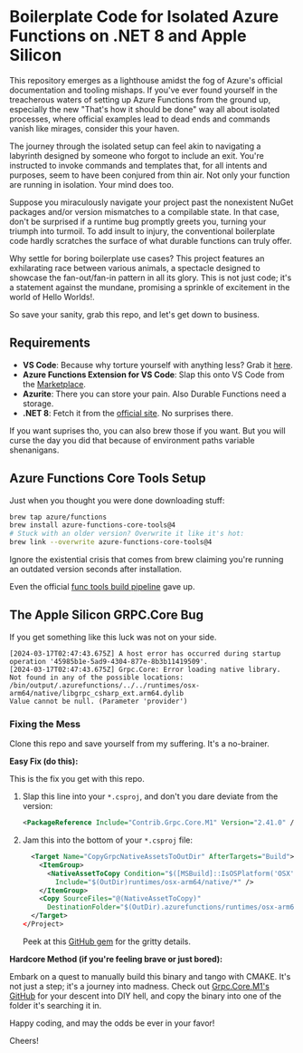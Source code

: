 
# Boilerplate Code for Isolated Azure Functions on .NET 8 and Apple Silicon

This repository emerges as a lighthouse amidst the fog of Azure's official documentation and tooling mishaps. If you've ever found yourself in the treacherous waters of setting up Azure Functions from the ground up, especially the new "That's how it should be done" way all about isolated processes, where official examples lead to dead ends and commands vanish like mirages, consider this your haven.

The journey through the isolated setup can feel akin to navigating a labyrinth designed by someone who forgot to include an exit. You're instructed to invoke commands and templates that, for all intents and purposes, seem to have been conjured from thin air. Not only your function are running in isolation. Your mind does too.

Suppose you miraculously navigate your project past the nonexistent NuGet packages and/or version mismatches to a compilable state. In that case, don't be surprised if a runtime bug promptly greets you, turning your triumph into turmoil. To add insult to injury, the conventional boilerplate code hardly scratches the surface of what durable functions can truly offer.

Why settle for boring boilerplate use cases? This project features an exhilarating race between various animals, a spectacle designed to showcase the fan-out/fan-in pattern in all its glory. This is not just code; it's a statement against the mundane, promising a sprinkle of excitement in the world of Hello Worlds!.

So save your sanity, grab this repo, and let's get down to business.

## Requirements

- **VS Code**: Because why torture yourself with anything less? Grab it [here](https://code.visualstudio.com/download).
- **Azure Functions Extension for VS Code**: Slap this onto VS Code from the [Marketplace](https://marketplace.visualstudio.com/items?itemName=ms-azuretools.vscode-azurefunctions).
- **Azurite**: There you can store your pain. Also Durable Functions need a storage.
- **.NET 8**: Fetch it from the [official site](https://dotnet.microsoft.com/en-us/download#macos). No surprises there.


If you want suprises tho, you can also brew those if you want. But you will curse the day you did that because of environment paths variable shenanigans.

## Azure Functions Core Tools Setup

Just when you thought you were done downloading stuff:

```bash
brew tap azure/functions
brew install azure-functions-core-tools@4
# Stuck with an older version? Overwrite it like it's hot:
brew link --overwrite azure-functions-core-tools@4
```

Ignore the existential crisis that comes from brew claiming you're running an outdated version seconds after installation.

Even the official [func tools build pipeline](https://azfunc.visualstudio.com/Azure%20Functions/_build?definitionId=11&_a=summary) gave up.


## The Apple Silicon GRPC.Core Bug

If you get something like this luck was not on your side.

`````
[2024-03-17T02:47:43.675Z] A host error has occurred during startup operation '45985b1e-5ad9-4304-877e-8b3b11419509'.
[2024-03-17T02:47:43.675Z] Grpc.Core: Error loading native library. Not found in any of the possible locations: /bin/output/.azurefunctions/../../runtimes/osx-arm64/native/libgrpc_csharp_ext.arm64.dylib
Value cannot be null. (Parameter 'provider')
`````


### Fixing the Mess

Clone this repo and save yourself from my suffering. It's a no-brainer.


**Easy Fix (do this):**

This is the fix you get with this repo.

1. Slap this line into your `*.csproj`, and don't you dare deviate from the version:

   ```xml
   <PackageReference Include="Contrib.Grpc.Core.M1" Version="2.41.0" />
   ```

2. Jam this into the bottom of your `*.csproj` file:

   ```xml
     <Target Name="CopyGrpcNativeAssetsToOutDir" AfterTargets="Build">
       <ItemGroup>
         <NativeAssetToCopy Condition="$([MSBuild]::IsOSPlatform('OSX'))"
           Include="$(OutDir)runtimes/osx-arm64/native/*" />
       </ItemGroup>
       <Copy SourceFiles="@(NativeAssetToCopy)"
         DestinationFolder="$(OutDir).azurefunctions/runtimes/osx-arm64/native" />
     </Target>
   </Project>
   ```

   Peek at this [GitHub gem](https://github.com/Azure/azure-functions-durable-extension/issues/2446#issuecomment-1517203490) for the gritty details.

**Hardcore Method (if you're feeling brave or just bored):**

Embark on a quest to manually build this binary and tango with CMAKE. It's not just a step; it's a journey into madness. Check out [Grpc.Core.M1's GitHub](https://github.com/einari/Grpc.Core.M1) for your descent into DIY hell, and copy the binary into one of the folder it's searching it in.


Happy coding, and may the odds be ever in your favor!

Cheers!

